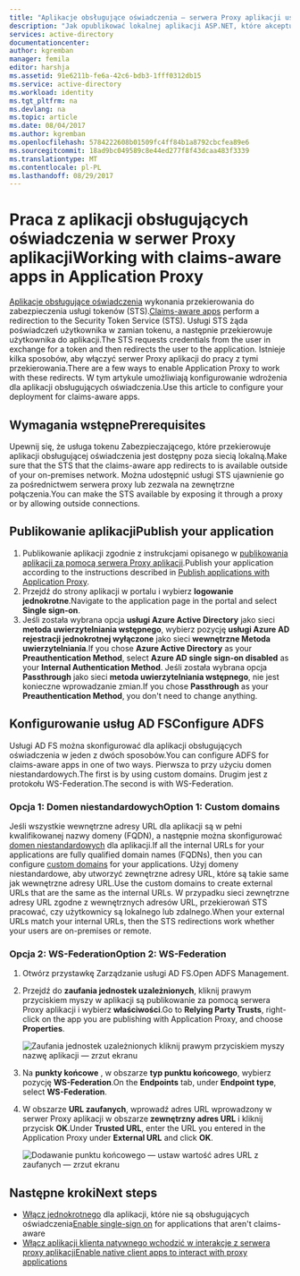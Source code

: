 ```yaml
---
title: "Aplikacje obsługujące oświadczenia — serwera Proxy aplikacji usługi Azure AD | Dokumentacja firmy Microsoft"
description: "Jak opublikować lokalnej aplikacji ASP.NET, które akceptują oświadczenia usług AD FS dla bezpieczny dostęp zdalny przez użytkowników."
services: active-directory
documentationcenter: 
author: kgremban
manager: femila
editor: harshja
ms.assetid: 91e6211b-fe6a-42c6-bdb3-1fff0312db15
ms.service: active-directory
ms.workload: identity
ms.tgt_pltfrm: na
ms.devlang: na
ms.topic: article
ms.date: 08/04/2017
ms.author: kgremban
ms.openlocfilehash: 5784222608b01509fc4ff84b1a8792cbcfea89e6
ms.sourcegitcommit: 18ad9bc049589c8e44ed277f8f43dcaa483f3339
ms.translationtype: MT
ms.contentlocale: pl-PL
ms.lasthandoff: 08/29/2017
---
```

# <a name="working-with-claims-aware-apps-in-application-proxy"></a><span data-ttu-id="f4de5-103">Praca z aplikacji obsługujących oświadczenia w serwer Proxy aplikacji</span><span class="sxs-lookup"><span data-stu-id="f4de5-103">Working with claims-aware apps in Application Proxy</span></span>
<span data-ttu-id="f4de5-104">[Aplikacje obsługujące oświadczenia](https://msdn.microsoft.com/library/windows/desktop/bb736227.aspx) wykonania przekierowania do zabezpieczenia usługi tokenów (STS).</span><span class="sxs-lookup"><span data-stu-id="f4de5-104">[Claims-aware apps](https://msdn.microsoft.com/library/windows/desktop/bb736227.aspx) perform a redirection to the Security Token Service (STS).</span></span> <span data-ttu-id="f4de5-105">Usługi STS żąda poświadczeń użytkownika w zamian tokenu, a następnie przekierowuje użytkownika do aplikacji.</span><span class="sxs-lookup"><span data-stu-id="f4de5-105">The STS requests credentials from the user in exchange for a token and then redirects the user to the application.</span></span> <span data-ttu-id="f4de5-106">Istnieje kilka sposobów, aby włączyć serwer Proxy aplikacji do pracy z tymi przekierowania.</span><span class="sxs-lookup"><span data-stu-id="f4de5-106">There are a few ways to enable Application Proxy to work with these redirects.</span></span> <span data-ttu-id="f4de5-107">W tym artykule umożliwiają konfigurowanie wdrożenia dla aplikacji obsługujących oświadczenia.</span><span class="sxs-lookup"><span data-stu-id="f4de5-107">Use this article to configure your deployment for claims-aware apps.</span></span> 

## <a name="prerequisites"></a><span data-ttu-id="f4de5-108">Wymagania wstępne</span><span class="sxs-lookup"><span data-stu-id="f4de5-108">Prerequisites</span></span>
<span data-ttu-id="f4de5-109">Upewnij się, że usługa tokenu Zabezpieczającego, które przekierowuje aplikacji obsługującej oświadczenia jest dostępny poza siecią lokalną.</span><span class="sxs-lookup"><span data-stu-id="f4de5-109">Make sure that the STS that the claims-aware app redirects to is available outside of your on-premises network.</span></span> <span data-ttu-id="f4de5-110">Można udostępnić usługi STS ujawnienie go za pośrednictwem serwera proxy lub zezwala na zewnętrzne połączenia.</span><span class="sxs-lookup"><span data-stu-id="f4de5-110">You can make the STS available by exposing it through a proxy or by allowing outside connections.</span></span> 

## <a name="publish-your-application"></a><span data-ttu-id="f4de5-111">Publikowanie aplikacji</span><span class="sxs-lookup"><span data-stu-id="f4de5-111">Publish your application</span></span>

1. <span data-ttu-id="f4de5-112">Publikowanie aplikacji zgodnie z instrukcjami opisanego w [publikowania aplikacji za pomocą serwera Proxy aplikacji](application-proxy-publish-azure-portal.md).</span><span class="sxs-lookup"><span data-stu-id="f4de5-112">Publish your application according to the instructions described in [Publish applications with Application Proxy](application-proxy-publish-azure-portal.md).</span></span>
2. <span data-ttu-id="f4de5-113">Przejdź do strony aplikacji w portalu i wybierz **logowanie jednokrotne**.</span><span class="sxs-lookup"><span data-stu-id="f4de5-113">Navigate to the application page in the portal and select **Single sign-on**.</span></span>
3. <span data-ttu-id="f4de5-114">Jeśli została wybrana opcja **usługi Azure Active Directory** jako sieci **metoda uwierzytelniania wstępnego**, wybierz pozycję **usługi Azure AD rejestracji jednokrotnej wyłączone** jako sieci **wewnętrzne Metoda uwierzytelniania**.</span><span class="sxs-lookup"><span data-stu-id="f4de5-114">If you chose **Azure Active Directory** as your **Preauthentication Method**, select **Azure AD single sign-on disabled** as your **Internal Authentication Method**.</span></span> <span data-ttu-id="f4de5-115">Jeśli została wybrana opcja **Passthrough** jako sieci **metoda uwierzytelniania wstępnego**, nie jest konieczne wprowadzanie zmian.</span><span class="sxs-lookup"><span data-stu-id="f4de5-115">If you chose **Passthrough** as your **Preauthentication Method**, you don't need to change anything.</span></span>

## <a name="configure-adfs"></a><span data-ttu-id="f4de5-116">Konfigurowanie usług AD FS</span><span class="sxs-lookup"><span data-stu-id="f4de5-116">Configure ADFS</span></span>

<span data-ttu-id="f4de5-117">Usługi AD FS można skonfigurować dla aplikacji obsługujących oświadczenia w jeden z dwóch sposobów.</span><span class="sxs-lookup"><span data-stu-id="f4de5-117">You can configure ADFS for claims-aware apps in one of two ways.</span></span> <span data-ttu-id="f4de5-118">Pierwsza to przy użyciu domen niestandardowych.</span><span class="sxs-lookup"><span data-stu-id="f4de5-118">The first is by using custom domains.</span></span> <span data-ttu-id="f4de5-119">Drugim jest z protokołu WS-Federation.</span><span class="sxs-lookup"><span data-stu-id="f4de5-119">The second is with WS-Federation.</span></span> 

### <a name="option-1-custom-domains"></a><span data-ttu-id="f4de5-120">Opcja 1: Domen niestandardowych</span><span class="sxs-lookup"><span data-stu-id="f4de5-120">Option 1: Custom domains</span></span>

<span data-ttu-id="f4de5-121">Jeśli wszystkie wewnętrzne adresy URL dla aplikacji są w pełni kwalifikowanej nazwy domeny (FQDN), a następnie można skonfigurować [domen niestandardowych](active-directory-application-proxy-custom-domains.md) dla aplikacji.</span><span class="sxs-lookup"><span data-stu-id="f4de5-121">If all the internal URLs for your applications are fully qualified domain names (FQDNs), then you can configure [custom domains](active-directory-application-proxy-custom-domains.md) for your applications.</span></span> <span data-ttu-id="f4de5-122">Użyj domeny niestandardowe, aby utworzyć zewnętrzne adresy URL, które są takie same jak wewnętrzne adresy URL.</span><span class="sxs-lookup"><span data-stu-id="f4de5-122">Use the custom domains to create external URLs that are the same as the internal URLs.</span></span> <span data-ttu-id="f4de5-123">W przypadku sieci zewnętrzne adresy URL zgodne z wewnętrznych adresów URL, przekierowań STS pracować, czy użytkownicy są lokalnego lub zdalnego.</span><span class="sxs-lookup"><span data-stu-id="f4de5-123">When your external URLs match your internal URLs, then the STS redirections work whether your users are on-premises or remote.</span></span> 

### <a name="option-2-ws-federation"></a><span data-ttu-id="f4de5-124">Opcja 2: WS-Federation</span><span class="sxs-lookup"><span data-stu-id="f4de5-124">Option 2: WS-Federation</span></span>

1. <span data-ttu-id="f4de5-125">Otwórz przystawkę Zarządzanie usługi AD FS.</span><span class="sxs-lookup"><span data-stu-id="f4de5-125">Open ADFS Management.</span></span>
2. <span data-ttu-id="f4de5-126">Przejdź do **zaufania jednostek uzależnionych**, kliknij prawym przyciskiem myszy w aplikacji są publikowanie za pomocą serwera Proxy aplikacji i wybierz **właściwości**.</span><span class="sxs-lookup"><span data-stu-id="f4de5-126">Go to **Relying Party Trusts**, right-click on the app you are publishing with Application Proxy, and choose **Properties**.</span></span>  

   ![Zaufania jednostek uzależnionych kliknij prawym przyciskiem myszy nazwę aplikacji — zrzut ekranu](./media/active-directory-application-proxy-claims-aware-apps/appproxyrelyingpartytrust.png)  

3. <span data-ttu-id="f4de5-128">Na **punkty końcowe** , w obszarze **typ punktu końcowego**, wybierz pozycję **WS-Federation**.</span><span class="sxs-lookup"><span data-stu-id="f4de5-128">On the **Endpoints** tab, under **Endpoint type**, select **WS-Federation**.</span></span>
4. <span data-ttu-id="f4de5-129">W obszarze **URL zaufanych**, wprowadź adres URL wprowadzony w serwer Proxy aplikacji w obszarze **zewnętrzny adres URL** i kliknij przycisk **OK**.</span><span class="sxs-lookup"><span data-stu-id="f4de5-129">Under **Trusted URL**, enter the URL you entered in the Application Proxy under **External URL** and click **OK**.</span></span>  

   ![Dodawanie punktu końcowego — ustaw wartość adres URL z zaufanych — zrzut ekranu](./media/active-directory-application-proxy-claims-aware-apps/appproxyendpointtrustedurl.png)  

## <a name="next-steps"></a><span data-ttu-id="f4de5-131">Następne kroki</span><span class="sxs-lookup"><span data-stu-id="f4de5-131">Next steps</span></span>
* <span data-ttu-id="f4de5-132">[Włącz jednokrotnego](application-proxy-sso-overview.md) dla aplikacji, które nie są obsługujących oświadczenia</span><span class="sxs-lookup"><span data-stu-id="f4de5-132">[Enable single-sign on](application-proxy-sso-overview.md) for applications that aren't claims-aware</span></span>
* [<span data-ttu-id="f4de5-133">Włącz aplikacji klienta natywnego wchodzić w interakcje z serwera proxy aplikacji</span><span class="sxs-lookup"><span data-stu-id="f4de5-133">Enable native client apps to interact with proxy applications</span></span>](active-directory-application-proxy-native-client.md)


